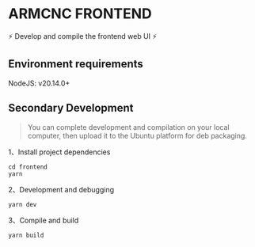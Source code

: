 # ARMCNC FRONTEND

⚡ Develop and compile the frontend web UI ⚡

## Environment requirements

NodeJS: v20.14.0+

## Secondary Development

> You can complete development and compilation on your local computer, then upload it to the Ubuntu platform for deb packaging.

1、Install project dependencies

```shell
cd frontend
yarn
```

2、Development and debugging

```shell
yarn dev
```

3、Compile and build

```shell
yarn build
```
